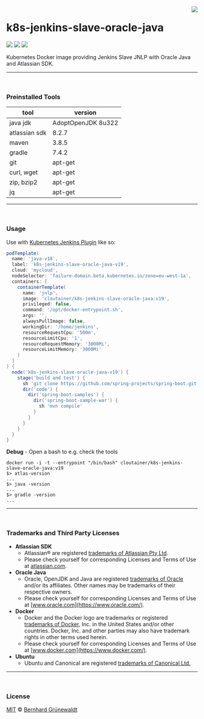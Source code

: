<img src="https://cloutainer.github.io/documentation/images/cloutainer.svg?v5" align="right">

# k8s-jenkins-slave-oracle-java

[![](https://codeclou.github.io/doc/badges/generated/docker-image-size-565.svg)](https://hub.docker.com/r/cloutainer/k8s-jenkins-slave-oracle-java/tags/) [![](https://codeclou.github.io/doc/badges/generated/docker-from-ubuntu-16.04.svg)](https://www.ubuntu.com/) [![](https://codeclou.github.io/doc/badges/generated/docker-run-as-non-root.svg)](https://docs.docker.com/engine/reference/builder/#/user)

Kubernetes Docker image providing Jenkins Slave JNLP with Oracle Java and Atlassian SDK.

---

&nbsp;

### Preinstalled Tools

| tool          | version            |
| ------------- | ------------------ |
| java jdk      | AdoptOpenJDK 8u322 |
| atlassian sdk | 8.2.7              |
| maven         | 3.8.5              |
| gradle        | 7.4.2              |
| git           | apt-get            |
| curl, wget    | apt-get            |
| zip, bzip2    | apt-get            |
| jq            | apt-get            |

---

&nbsp;

### Usage

Use with [Kubernetes Jenkins Plugin](https://github.com/jenkinsci/kubernetes-plugin) like so:

```groovy
podTemplate(
  name: 'java-v18',
  label: 'k8s-jenkins-slave-oracle-java-v19',
  cloud: 'mycloud',
  nodeSelector: 'failure-domain.beta.kubernetes.io/zone=eu-west-1a',
  containers: [
    containerTemplate(
      name: 'jnlp',
      image: 'cloutainer/k8s-jenkins-slave-oracle-java:v19',
      privileged: false,
      command: '/opt/docker-entrypoint.sh',
      args: '',
      alwaysPullImage: false,
      workingDir: '/home/jenkins',
      resourceRequestCpu: '500m',
      resourceLimitCpu: '1',
      resourceRequestMemory: '3000Mi',
      resourceLimitMemory: '3000Mi'
    )
  ]
) {
  node('k8s-jenkins-slave-oracle-java-v19') {
    stage('build and test') {
      sh 'git clone https://github.com/spring-projects/spring-boot.git code'
      dir('code') {
        dir('spring-boot-samples') {
          dir('spring-boot-sample-war') {
            sh 'mvn compile'
          }
        }
      }
    }
  }
}
```

**Debug** - Open a bash to e.g. check the tools

```
docker run -i -t --entrypoint "/bin/bash" cloutainer/k8s-jenkins-slave-oracle-java:v19
$> atlas-version
...
$> java -version
...
$> gradle -version
...
```

---

&nbsp;

### Trademarks and Third Party Licenses

- **Atlassian SDK**
  - Atlassian® are registered [trademarks of Atlassian Pty Ltd](https://de.atlassian.com/legal/trademark).
  - Please check yourself for corresponding Licenses and Terms of Use at [atlassian.com](https://atlassian.com).
- **Oracle Java**
  - Oracle, OpenJDK and Java are registered [trademarks of Oracle](https://www.oracle.com/legal/trademarks.html) and/or its affiliates. Other names may be trademarks of their respective owners.
  - Please check yourself for corresponding Licenses and Terms of Use at [www.oracle.com](https://www.oracle.com/).
- **Docker**
  - Docker and the Docker logo are trademarks or registered [trademarks of Docker](https://www.docker.com/trademark-guidelines), Inc. in the United States and/or other countries. Docker, Inc. and other parties may also have trademark rights in other terms used herein.
  - Please check yourself for corresponding Licenses and Terms of Use at [www.docker.com](https://www.docker.com/).
- **Ubuntu**
  - Ubuntu and Canonical are registered [trademarks of Canonical Ltd.](https://www.ubuntu.com/legal/short-terms)

---

&nbsp;

### License

[MIT](https://github.com/cloutainer/k8s-jenkins-slave-oracle-java-atlassian-sdk/blob/master/LICENSE) © [Bernhard Grünewaldt](https://github.com/clouless)
